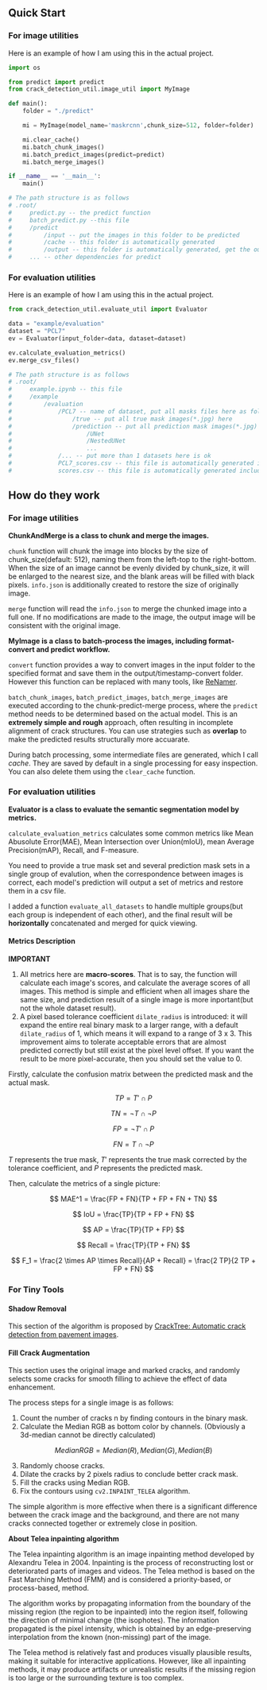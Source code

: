 ## Quick Start

### For image utilities

Here is an example of how I am using this in the actual project.

```python
import os

from predict import predict
from crack_detection_util.image_util import MyImage

def main():
    folder = "./predict"

    mi = MyImage(model_name='maskrcnn',chunk_size=512, folder=folder)

    mi.clear_cache()
    mi.batch_chunk_images()
    mi.batch_predict_images(predict=predict)
    mi.batch_merge_images()

if __name__ == '__main__':
    main()

# The path structure is as follows
# .root/
#     predict.py -- the predict function
#     batch_predict.py --this file
#     /predict
#         /input -- put the images in this folder to be predicted
#         /cache -- this folder is automatically generated
#         /output -- this folder is automatically generated, get the outputs here
#     ... -- other dependencies for predict
```

### For evaluation utilities

Here is an example of how I am using this in the actual project.

```python
from crack_detection_util.evaluate_util import Evaluator

data = "example/evaluation"
dataset = "PCL7"
ev = Evaluator(input_folder=data, dataset=dataset)

ev.calculate_evaluation_metrics()
ev.merge_csv_files()

# The path structure is as follows
# .root/
#     example.ipynb -- this file
#     /example
#         /evaluation
#             /PCL7 -- name of dataset, put all masks files here as following rules
#                 /true -- put all true mask images(*.jpg) here
#                 /prediction -- put all prediction mask images(*.jpg) here, divided by prediction models
#                     /UNet
#                     /NestedUNet
#                     ...
#             /... -- put more than 1 datasets here is ok
#             PCL7_scores.csv -- this file is automatically generated including evaluation metrics for a single dataset and all prediction models
#             scores.csv -- this file is automatically generated including evaluation metrics for all datasets and all prediction models (merged)
```

## How do they work

### For image utilities

**ChunkAndMerge is a class to chunk and merge the images.**

`chunk` function will chunk the image into blocks by the size of chunk_size(default: 512), naming them from the left-top to the right-bottom. When the size of an image cannot be evenly divided by chunk_size, it will be enlarged to the nearest size, and the blank areas will be filled with black pixels. `info.json` is additionally created to restore the size of originally image.

`merge` function will read the `info.json` to merge the chunked image into a full one. If no modifications are made to the image, the output image will be consistent with the original image.

**MyImage is a class to batch-process the images, including format-convert and predict workflow.**

`convert` function provides a way to convert images in the input folder to the specified format and save them in the output/timestamp-convert folder. However this function can be replaced with many tools, like [ReNamer](https://www.den4b.com/products/renamer).

`batch_chunk_images`, `batch_predict_images`, `batch_merge_images` are executed according to the chunk-predict-merge process, where the `predict` method needs to be determined based on the actual model. This is an **extremely simple and rough** approach, often resulting in incomplete alignment of crack structures. You can use strategies such as **overlap** to make the predicted results structurally more accuarate.

During batch processing, some intermediate files are generated, which I call *cache*. They are saved by default in a single processing for easy inspection. You can also delete them using the `clear_cache` function.

### For evaluation utilities

**Evaluator is a class to evaluate the semantic segmentation model by metrics.**

`calculate_evaluation_metrics` calculates some common metrics like Mean Abusolute Error(MAE), Mean Intersection over Union(mIoU), mean Average Precision(mAP), Recall, and F-measure. 

You need to provide a true mask set and several prediction mask sets in a single group of evalution, when the correspondence between images is correct, each model's prediction will output a set of metrics and restore them in a csv file.

I added a function `evaluate_all_datasets` to handle multiple groups(but each group is independent of each other), and the final result will be **horizontally** concatenated and merged for quick viewing.

#### Metrics Description

**IMPORTANT**

1. All metrics here are **macro-scores**. That is to say, the function will calculate each image's scores, and calculate the average scores of all images. This method is simple and efficient when all images share the same size, and prediction result of a single image is more inportant(but not the whole dataset result).
2. A pixel based tolerance coefficient `dilate_radius` is introduced: it will expand the entire real binary mask to a larger range, with a default `dilate_radius` of 1, which means it will expand to a range of 3 x 3. This improvement aims to tolerate acceptable errors that are almost predicted correctly but still exist at the pixel level offset. If you want the result to be more pixel-accurate, then you should set the value to 0.

Firstly, calculate the confusion matrix between the predicted mask and the actual mask.

$$
TP = T' \cap P
$$

$$
TN = \neg T \cap \neg P
$$

$$
FP = \neg T' \cap P
$$

$$
FN = T \cap \neg P
$$

$T$ represents the true mask, $T'$ represents the true mask corrected by the tolerance coefficient, and $P$ represents the predicted mask.

Then, calculate the metrics of a single picture:

$$
MAE^1 = \frac{FP + FN}{TP + FP + FN + TN} 
$$

$$
IoU = \frac{TP}{TP + FP + FN}
$$

$$
AP = \frac{TP}{TP + FP}
$$

$$
Recall = \frac{TP}{TP + FN}
$$

$$
F_1 = \frac{2 \times AP \times Recall}{AP + Recall} = \frac{2 TP}{2 TP + FP + FN}
$$

### For Tiny Tools

#### Shadow Removal

This section of the algorithm is proposed by [CrackTree: Automatic crack detection from pavement images](https://doi.org/10.1016/j.patrec.2011.11.004).

#### Fill Crack Augmentation

This section uses the original image and marked cracks, and randomly selects some cracks for smooth filling to achieve the effect of data enhancement.

The process steps for a single image is as follows:

1. Count the number of cracks n by finding contours in the binary mask.
2. Calculate the Median RGB as bottom color by channels. (Obviously a 3d-median cannot be directly calculated) 
   
$$
MedianRGB = Median(R), Median(G), Median(B)
$$

3. Randomly choose cracks.
4. Dilate the cracks by 2 pixels radius to conclude better crack mask.
5. Fill the cracks using Median RGB.
6. Fix the contours using `cv2.INPAINT_TELEA` algorithm.

The simple algorithm is more effective when there is a significant difference between the crack image and the background, and there are not many cracks connected together or extremely close in position.

**About Telea inpainting algorithm**

The Telea inpainting algorithm is an image inpainting method developed by Alexandru Telea in 2004. Inpainting is the process of reconstructing lost or deteriorated parts of images and videos. The Telea method is based on the Fast Marching Method (FMM) and is considered a priority-based, or process-based, method.

The algorithm works by propagating information from the boundary of the missing region (the region to be inpainted) into the region itself, following the direction of minimal change (the isophotes). The information propagated is the pixel intensity, which is obtained by an edge-preserving interpolation from the known (non-missing) part of the image.

The Telea method is relatively fast and produces visually plausible results, making it suitable for interactive applications. However, like all inpainting methods, it may produce artifacts or unrealistic results if the missing region is too large or the surrounding texture is too complex.